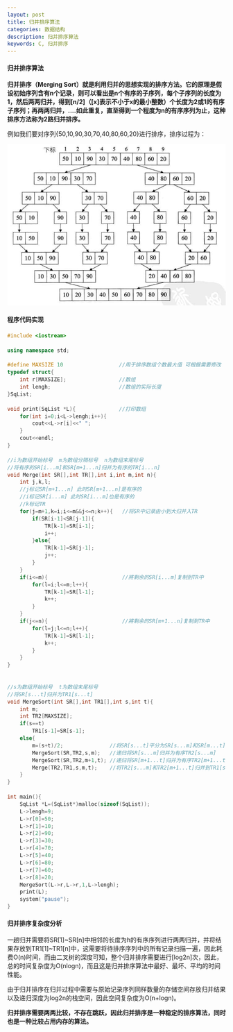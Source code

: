 ```yaml
---
layout: post
title: 归并排序算法
categories: 数据结构
description: 归并排序算法
keywords: C, 归并排序
---
```


#### 归并排序算法

**归并排序（Merging Sort）就是利用归并的思想实现的排序方法。它的原理是假设初始序列含有n个记录，则可以看出是n个有序的子序列，每个子序列的长度为1，然后两两归并，得到[n/2]（[x]表示不小于x的最小整数）个长度为2或1的有序子序列；再两两归并，....如此重复，直至得到一个程度为n的有序序列为止，这种排序方法称为2路归并排序。**

例如我们要对序列{50,10,90,30,70,40,80,60,20}进行排序，排序过程为：

![](/images/posts/Datastructure/76.png)


#### 程序代码实现

```cpp
#include <iostream>

using namespace std;

#define MAXSIZE 10                  //用于排序数组个数最大值 可根据需要修改
typedef struct{
	int r[MAXSIZE];                 //数组
	int lengh;                      //数组的实际长度
}SqList;

void print(SqList *L){              //打印数组
	for(int i=0;i<L->lengh;i++){
		cout<<L->r[i]<<" ";
	}
	cout<<endl;
}

//i为数组开始标号  m为数组分隔标号  n为数组末尾标号
//将有序的SR[i...m]和SR[m+1...n]归并为有序的TR[i...n]
void Merge(int SR[],int TR[],int i,int m,int n){
	int j,k,l;
	//j标记SR[m+1...n] 此时SR[m+1...n]是有序的
	//i标记SR[i...m] 此时SR[i...m]也是有序的
	//k标记TR
	for(j=m+1,k=i;i<=m&&j<=n;k++){   //将SR中记录由小到大归并入TR
		if(SR[i-1]<SR[j-1]){
			TR[k-1]=SR[i-1];
			i++;
		}else{
			TR[k-1]=SR[j-1];
			j++;
		}
	}
	if(i<=m){                        //將剩余的SR[i...m]复制到TR中
		for(l=i;l<=m;l++){
			TR[k-1]=SR[l-1];
			k++;
		}
	}
	if(j<=n){                        //將剩余的SR[m+1...n]复制到TR中
		for(l=j;l<=n;l++){
			TR[k-1]=SR[l-1];
			k++;
		}
	}
}


//s为数组开始标号  t为数组末尾标号
//将SR[s...t]归并为TR1[s...t]
void MergeSort(int SR[],int TR1[],int s,int t){
	int m;
	int TR2[MAXSIZE];
	if(s==t)
		TR1[s-1]=SR[s-1];
	else{
		m=(s+t)/2;               //将SR[s...t]平分为SR[s...m]和SR[m...t]
		MergeSort(SR,TR2,s,m);   //递归将SR[s...m]归并为有序TR2[s...m]
		MergeSort(SR,TR2,m+1,t); //递归将SR[m+1...t]归并为有序TR2[m+1...t]
		Merge(TR2,TR1,s,m,t);    //将TR2[s...m]和TR2[m+1...t]归并到TR1[s...t]
	}
}

int main(){
	SqList *L=(SqList*)malloc(sizeof(SqList));
	L->lengh=9;
	L->r[0]=50;
	L->r[1]=10;
	L->r[2]=90;
	L->r[3]=30;
	L->r[4]=70;
	L->r[5]=40;
	L->r[6]=80;
	L->r[7]=60;
	L->r[8]=20;
	MergeSort(L->r,L->r,1,L->lengh);
	print(L);
	system("pause");
}
```

#### 归并排序复杂度分析

一趟归并需要将SR[1]~SR[n]中相邻的长度为h的有序序列进行两两归并，并将结果存放到TR1[1]~TR1[n]中，这需要将待排序序列中的所有记录扫描一遍，因此耗费O(n)时间，而由二叉树的深度可知，整个归并排序需要进行[log2n]次，因此，总的时间复杂度为O(nlogn)，而且这是归并排序算法中最好、最坏、平均的时间性能。

由于归并排序在归并过程中需要与原始记录序列同样数量的存储空间存放归并结果以及递归深度为log2n的栈空间，因此空间复杂度为O(n+logn)。

**归并排序需要两两比较，不存在跳跃，因此归并排序是一种稳定的排序算法，同时也是一种比较占用内存的算法。**